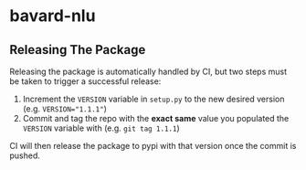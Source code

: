 # bavard-nlu

## Releasing The Package

Releasing the package is automatically handled by CI, but two steps must be taken to trigger a successful release:

1. Increment the `VERSION` variable in `setup.py` to the new desired version (e.g. `VERSION="1.1.1"`)
2. Commit and tag the repo with the **exact same** value you populated the `VERSION` variable with (e.g. `git tag 1.1.1`)

CI will then release the package to pypi with that version once the commit is pushed.
